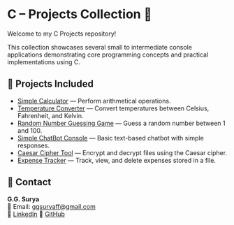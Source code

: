 # C – Projects Collection 🚀

Welcome to my C Projects repository!

This collection showcases several small to intermediate console applications demonstrating core programming concepts and practical implementations using C.

## 📁 Projects Included

- [Simple Calculator](https://github.com/ggsurya/C-Projects/blob/main/1.%20Simple%20Calculator%20App/README.md) — Perform arithmetical operations.
- [Temperature Converter](https://github.com/ggsurya/C-Projects/blob/main/2.%20Temperature%20Converter/README.md) — Convert temperatures between Celsius, Fahrenheit, and Kelvin.
- [Random Number Guessing Game](https://github.com/ggsurya/C-Projects/blob/main/3.%20Random%20Number%20Guessing%20Game/README.md) — Guess a random number between 1 and 100.
- [Simple ChatBot Console](https://github.com/ggsurya/C-Projects/blob/main/4.%20Simple%20Chat%20Bot%20Console%20App/README.md) — Basic text-based chatbot with simple responses.
- [Caesar Cipher Tool](https://github.com/ggsurya/C-Projects/blob/main/5.%20File%20Encryption%20Decryption%20Tool/README.md) — Encrypt and decrypt files using the Caesar cipher.
- [Expense Tracker](https://github.com/ggsurya/C-Projects/blob/main/README.md) — Track, view, and delete expenses stored in a file.

## 📩 Contact

**G.G. Surya**  
📧 Email: ggsuryaff@gmail.com  
🔗 [LinkedIn](https://www.linkedin.com/in/g-g-surya-5aa9312b4)
🔗 [GitHub](https://github.com/ggsurya)
